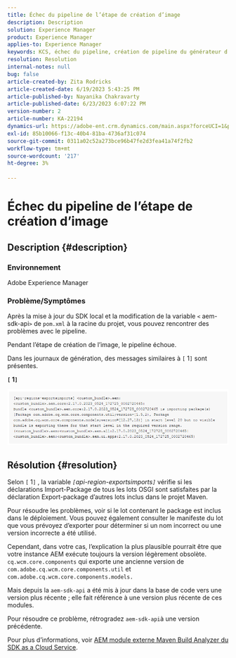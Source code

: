 ```yaml
---
title: Échec du pipeline de l’étape de création d’image
description: Description
solution: Experience Manager
product: Experience Manager
applies-to: Experience Manager
keywords: KCS, échec du pipeline, création de pipeline du générateur d’images
resolution: Resolution
internal-notes: null
bug: false
article-created-by: Zita Rodricks
article-created-date: 6/19/2023 5:43:25 PM
article-published-by: Nayanika Chakravarty
article-published-date: 6/23/2023 6:07:22 PM
version-number: 2
article-number: KA-22194
dynamics-url: https://adobe-ent.crm.dynamics.com/main.aspx?forceUCI=1&pagetype=entityrecord&etn=knowledgearticle&id=116e6dc8-c80e-ee11-8f6d-6045bd006b3d
exl-id: 85b10066-f13c-40b4-81ba-4736af31c074
source-git-commit: 0311a02c52a273bce96b47fe2d3fea41a74f2fb2
workflow-type: tm+mt
source-wordcount: '217'
ht-degree: 3%

---
```


# Échec du pipeline de l’étape de création d’image

## Description {#description}


### Environnement

Adobe Experience Manager

### Problème/Symptômes

Après la mise à jour du SDK local et la modification de la variable `<` aem-sdk-api`>`  de `pom.xml` à la racine du projet, vous pouvez rencontrer des problèmes avec le pipeline.

Pendant l’étape de création de l’image, le pipeline échoue.

Dans les journaux de génération, des messages similaires à `[` 1`]`  sont présentes.

<b>`[` 1`]` </b>

<b>![](assets/___9f82ca57-ec11-ee11-8f6d-6045bd0067ea___.png)</b>


## Résolution {#resolution}


Selon `[` 1`]` , la variable *`[`api-region-exportsimports`]`* vérifie si les déclarations Import-Package de tous les lots OSGI sont satisfaites par la déclaration Export-package d’autres lots inclus dans le projet Maven.

Pour résoudre les problèmes, voir si le lot contenant le package est inclus dans le déploiement. Vous pouvez également consulter le manifeste du lot que vous prévoyez d’exporter pour déterminer si un nom incorrect ou une version incorrecte a été utilisé.

Cependant, dans votre cas, l’explication la plus plausible pourrait être que votre instance AEM exécute toujours la version légèrement obsolète. `cq.wcm.core.components` qui exporte une ancienne version de `com.adobe.cq.wcm.core.components.util` et `com.adobe.cq.wcm.core.components.models.`

Mais depuis la `aem-sdk-api` a été mis à jour dans la base de code vers une version plus récente ; elle fait référence à une version plus récente de ces modules.

Pour résoudre ce problème, rétrogradez `aem-sdk-api`à une version précédente.

Pour plus d’informations, voir [AEM module externe Maven Build Analyzer du SDK as a Cloud Service](https://experienceleague.adobe.com/docs/experience-manager-core-components/using/developing/archetype/build-analyzer-maven-plugin.html?lang=fr).
